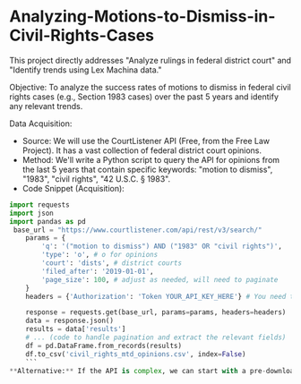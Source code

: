 # Analyzing-Motions-to-Dismiss-in-Civil-Rights-Cases
This project directly addresses "Analyze rulings in federal district court" and "Identify trends using Lex Machina data."

Objective: To analyze the success rates of motions to dismiss in federal civil rights cases (e.g., Section 1983 cases) over the past 5 years and identify any relevant trends.

Data Acquisition:
* Source: We will use the CourtListener API (Free, from the Free Law Project). It has a vast collection of federal district court opinions.
* Method: We'll write a Python script to query the API for opinions from the last 5 years that contain specific keywords: "motion to dismiss", "1983", "civil rights", "42 U.S.C. § 1983".
* Code Snippet (Acquisition):
```python
import requests
import json
import pandas as pd
 base_url = "https://www.courtlistener.com/api/rest/v3/search/"
    params = {
        'q': '("motion to dismiss") AND ("1983" OR "civil rights")',
        'type': 'o', # o for opinions
        'court': 'dists', # district courts
        'filed_after': '2019-01-01',
        'page_size': 100, # adjust as needed, will need to paginate
    }
    headers = {'Authorization': 'Token YOUR_API_KEY_HERE'} # You need to register for a free key

    response = requests.get(base_url, params=params, headers=headers)
    data = response.json()
    results = data['results']
    # ... (code to handle pagination and extract the relevant fields)
    df = pd.DataFrame.from_records(results)
    df.to_csv('civil_rights_mtd_opinions.csv', index=False)
    ```
**Alternative:** If the API is complex, we can start with a pre-downloaded dataset from Harvard's Caselaw Access Project, though it requires more cleaning.
